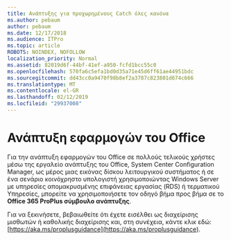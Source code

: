 ```yaml
---
title: Ανάπτυξης για προχωρημένους Catch όλες κανόνα
ms.author: pebaum
author: pebaum
ms.date: 12/17/2018
ms.audience: ITPro
ms.topic: article
ROBOTS: NOINDEX, NOFOLLOW
localization_priority: Normal
ms.assetid: 82019d6f-44bf-41ef-a950-fcfd1bcc55c0
ms.openlocfilehash: 570fa6c5efa1bd0d35a71e45d6ff61ae44951bdc
ms.sourcegitcommit: dd43cc0a9470f98b8ef2a3787c823801d674c666
ms.translationtype: MT
ms.contentlocale: el-GR
ms.lasthandoff: 02/12/2019
ms.locfileid: "29937008"
---
```

# <a name="deploy-office-apps"></a>Ανάπτυξη εφαρμογών του Office

Για την ανάπτυξη εφαρμογών του Office σε πολλούς τελικούς χρήστες μέσω της εργαλείο ανάπτυξης του Office, System Center Configuration Manager, ως μέρος μιας εικόνας δίσκου λειτουργικού συστήματος ή σε ένα σενάριο κοινόχρηστο υπολογιστή χρησιμοποιώντας Windows Server με υπηρεσίες απομακρυσμένης επιφάνειας εργασίας (RDS) ή τερματικού Υπηρεσίες, μπορείτε να χρησιμοποιήσετε τον οδηγό βήμα προς βήμα σε το **Office 365 ProPlus σύμβουλο ανάπτυξης**.
  
Για να ξεκινήσετε, βεβαιωθείτε ότι έχετε εισέλθει ως διαχείρισης μισθωτών ή καθολικής διαχείρισης και, στη συνέχεια, κάντε κλικ εδώ: [https://aka.ms/proplusguidance](https://aka.ms/proplusguidance).
  

